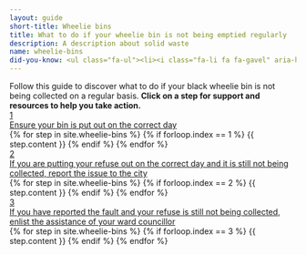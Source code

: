 ```yaml
---
layout: guide
short-title: Wheelie bins
title: What to do if your wheelie bin is not being emptied regularly
description: A description about solid waste
name: wheelie-bins
did-you-know: <ul class="fa-ul"><li><i class="fa-li fa fa-gavel" aria-hidden="true"></i> According to the <a target="_blank" href="http://www.dwa.gov.za/Documents/sanitation/17005SC_POLICY_National%20Sanitation%20Policy%202016%20FINAL310117.pdf"> National Sanitation Policy, 2016</a> everyone in South Africa has the right to access to basic sanitation (including refuse / solid waste removal).</li><li><i class="fa-li fa fa-trash" aria-hidden="true"></i> In Cape Town, the <a href="http://www.capetown.gov.za/Departments/Solid%20Waste%20Management%20Department" target=_blank>Department of Solid Waste</a> is responsible for the collection and disposal of waste, area cleaning, preventing waste and pollution, and minimising waste.<li><i class="fa-li fa fa-phone" aria-hidden="true"></i> You can phone the department at <a href="tel:0860103089">0860 103 089</a></li><li><i class="fa-li fa fa-envelope" aria-hidden="true"></i>Emailing them is also possible at <a href="mailto:wastewise.user@capetown.gov.za">wastewise.user@capetown.gov.za</a></li></ul><br>
---
```

<div class="guide">
  <div class="description">Follow this guide to discover what to do if your black wheelie bin is not being collected on a regular basis. <b class="hidden-print">Click on a step for support and resources to help you take action.</b></div>

  <div class="single-step">
    <a href="1" class="title-box">
      <div class="circle">1</div>
      <div class="title">Ensure your bin is put out on the correct day</div>
    </a>
    <div class="content">
      {% for step in site.wheelie-bins %}
        {% if forloop.index == 1 %}
          {{ step.content }}
        {% endif %}
      {% endfor %}
    </div>
  </div>
  <div class="single-step">
    <a href="2" class="title-box">
      <div class="circle">2</div>
      <div class="title">If you are putting your refuse out on the correct day and it is still not being collected, report the issue to the city</div>
    </a>
    <div class="content">
      {% for step in site.wheelie-bins %}
        {% if forloop.index == 2 %}
          {{ step.content }}
        {% endif %}
      {% endfor %}
    </div>
  </div>
  <div class="single-step">
    <a href="3" class="title-box">
      <div class="circle">3</div>
      <div class="title">If you have reported the fault and your refuse is still not being collected, enlist the assistance of your ward councillor</div>
    </a>
    <div class="content">
      {% for step in site.wheelie-bins %}
        {% if forloop.index == 3 %}
          {{ step.content }}
        {% endif %}
      {% endfor %}
    </div>
  </div>

